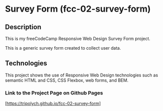 # Survey Form (fcc-02-survey-form)

## Description

This is my freeCodeCamp Responsive Web Design Survey Form project.

This is a generic survey form created to collect user data.

## Technologies

This project shows the use of Responsive Web Design technologies such as semantic HTML and CSS, CSS Flexbox, web forms, and BEM.

### Link to the Project Page on Github Pages

[https://tripolych.github.io/fcc-02-survey-form]
